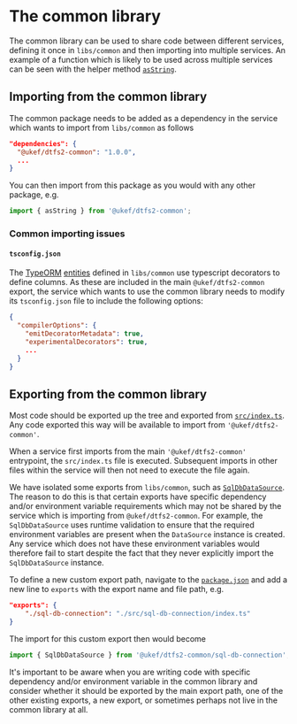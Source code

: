 # The common library

The common library can be used to share code between different services,
defining it once in `libs/common` and then importing into multiple services. An
example of a function which is likely to be used across multiple services can be
seen with the helper method [`asString`](./src/helpers/validation.ts).

## Importing from the common library

The common package needs to be added as a dependency in the service which wants
to import from `libs/common` as follows

```json
"dependencies": {
  "@ukef/dtfs2-common": "1.0.0",
  ...
}
```

You can then import from this package as you would with any other package, e.g.

```js
import { asString } from '@ukef/dtfs2-common';
```

### Common importing issues

#### `tsconfig.json`

The [TypeORM](https://typeorm.io/) [entities](./src/sql-db-entities/index.ts)
defined in `libs/common` use typescript decorators to define columns. As these
are included in the main `@ukef/dtfs2-common` export, the service which wants
to use the common library needs to modify its `tsconfig.json` file to include
the following options:

```json
{
  "compilerOptions": {
    "emitDecoratorMetadata": true,
    "experimentalDecorators": true,
    ...
  }
}
```

## Exporting from the common library

Most code should be exported up the tree and exported from
[`src/index.ts`](./src/index.ts). Any code exported this way will be available
to import from `'@ukef/dtfs2-common'`.

When a service first imports from the main `'@ukef/dtfs2-common'` entrypoint,
the `src/index.ts` file is executed. Subsequent imports in other files within
the service will then not need to execute the file again.

We have isolated some exports from `libs/common`, such as
[`SqlDbDataSource`](./src/sql-db-connection/data-source.ts). The reason to do
this is that certain exports have specific dependency and/or environment
variable requirements which may not be shared by the service which is importing
from `@ukef/dtfs2-common`. For example, the `SqlDbDataSource` uses runtime
validation to ensure that the required environment variables are present when
the `DataSource` instance is created. Any service which does not have these
environment variables would therefore fail to start despite the fact that they
never explicitly import the `SqlDbDataSource` instance.

To define a new custom export path, navigate to the [`package.json`](./package.json)
and add a new line to `exports` with the export name and file path, e.g.

```json
"exports": {
    "./sql-db-connection": "./src/sql-db-connection/index.ts"
}
```

The import for this custom export then would become

```js
import { SqlDbDataSource } from '@ukef/dtfs2-common/sql-db-connection';
```

It's important to be aware when you are writing code with specific dependency
and/or environment variable in the common library and consider whether it
should be exported by the main export path, one of the other existing exports,
a new export, or sometimes perhaps not live in the common library at all.
